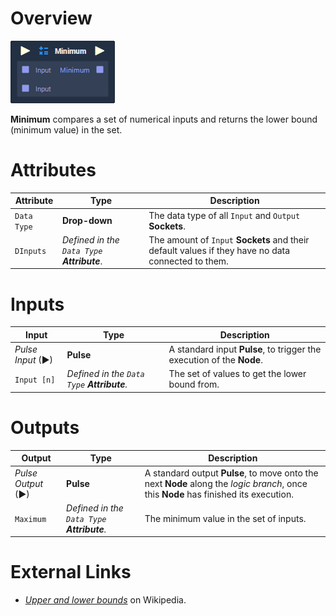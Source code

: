 # Overview

![](../../.gitbook/assets/node-minimum.png)

**Minimum** compares a set of numerical inputs and returns the lower bound (minimum value) in the set.

# Attributes

|Attribute|Type|Description|
|---|---|---|
|`Data Type`|**Drop-down**|The data type of all `Input` and `Output` **Sockets**.|
|`DInputs`|*Defined in the `Data Type` **Attribute***.|The amount of `Input` **Sockets** and their default values if they have no data connected to them.|

# Inputs

|Input|Type|Description|
|---|---|---|
|*Pulse Input* (►)|**Pulse**|A standard input **Pulse**, to trigger the execution of the **Node**.|
|`Input [n]`|*Defined in the `Data Type` **Attribute**.*|The set of values to get the lower bound from.|

# Outputs

|Output|Type|Description|
|---|---|---|
|*Pulse Output* (►)|**Pulse**|A standard output **Pulse**, to move onto the next **Node** along the *logic branch*, once this **Node** has finished its execution.|
|`Maximum`|*Defined in the `Data Type` **Attribute**.*|The minimum value in the set of inputs.|

# External Links

- [*Upper and lower bounds*](https://en.wikipedia.org/wiki/Upper_and_lower_bounds) on Wikipedia.